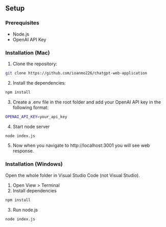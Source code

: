 ## Setup
### Prerequisites
- Node.js
- OpenAI API Key
### Installation (Mac)
1. Clone the repository:
```sh
git clone https://github.com/ioanmo226/chatgpt-web-application
```
2. Install the dependencies:
```sh
npm install
```
3. Create a .env file in the root folder and add your OpenAI API key in the following format:
```sh
OPENAI_API_KEY=your_api_key
```
4. Start node server
```sh
node index.js
```
5. Now when you navigate to http://localhost:3001 you will see web response.

### Installation (Windows)
Open the whole folder in Visual Studio Code (not Visual Studio).
1. Open View > Terminal
2. Install dependencies
```sh
npm install
```
3. Run node.js
```sh
node index.js
```

